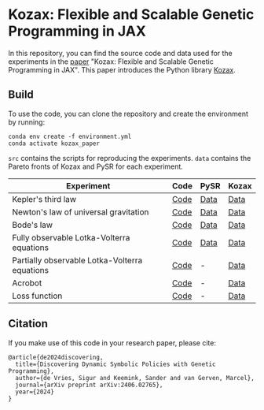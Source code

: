 # Kozax: Flexible and Scalable Genetic Programming in JAX

In this repository, you can find the source code and data used for the experiments in the [paper](https://arxiv.org/abs/2502.03047) "Kozax: Flexible and Scalable Genetic Programming in JAX". This paper introduces the Python library [Kozax](https://github.com/sdevries0/Kozax).

## Build
To use the code, you can clone the repository and create the environment by running:
```
conda env create -f environment.yml
conda activate kozax_paper
```

`src` contains the scripts for reproducing the experiments. `data` contains the Pareto fronts of Kozax and PySR for each experiment.

|Experiment|Code|PySR|Kozax|
|---|---|---|---|
|Kepler's third law| [Code](src/law_discovery.py)|[Data](data/PySR_results/Kepler)|[Data]()|
|Newton's law of universal gravitation| [Code](src/law_discovery.py)|[Data](data/PySR_results/Newton)|[Data](data/Kozax_results/Newton)|
|Bode's law| [Code](src/law_discovery.py)|[Data](data/PySR_results/Bode)|[Data](data/Kozax_results/Bode)|
|Fully observable Lotka-Volterra equations| [Code](src/finite_differences_method.py)|[Data](data/PySR_results/LV_full)|[Data](data/Kozax_results/LV_full)|
|Partially observable Lotka-Volterra equations| [Code](src/ODE_integration.py)|-|[Data](data/Kozax_results/LV_partial)|
|Acrobot| [Code](src/symbolic_policy.py)|-|[Data](data/Kozax_results/Acrobot)|
|Loss function| [Code](src/loss_function_optimization.py)|-|[Data](data/Kozax_results/Loss_function)|

## Citation
If you make use of this code in your research paper, please cite:
```
@article{de2024discovering,
  title={Discovering Dynamic Symbolic Policies with Genetic Programming},
  author={de Vries, Sigur and Keemink, Sander and van Gerven, Marcel},
  journal={arXiv preprint arXiv:2406.02765},
  year={2024}
}
```
